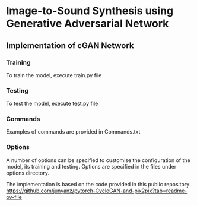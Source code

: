 # Image-to-Sound Synthesis using Generative Adversarial Network

## Implementation of cGAN Network

### Training
To train the model, execute train.py file

### Testing
To test the model, execute test.py file

### Commands
Examples of commands are provided in Commands.txt

### Options
A number of options can be specified to customise the configuration of the model, its training and testing.
Options are specified in the files under options directory.


The implementation is based on the code provided in this public repository: https://github.com/junyanz/pytorch-CycleGAN-and-pix2pix?tab=readme-ov-file
